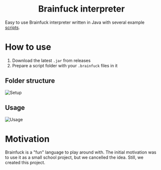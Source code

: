 <h1 align="center">
Brainfuck interpreter
</h1> 

Easy to use Brainfuck interpreter written in Java with several example [scripts](https://github.com/Gebes/BrainfuckInterpreterJava/tree/main/scripts).

# How to use

1. Download the latest `.jar` from releases
2. Prepare a script folder with your `.brainfuck` files in it

## Folder structure
![Setup](https://i.imgur.com/Q8tHTN6.png)

## Usage
![Usage](https://i.imgur.com/bgWLcCx.png)

# Motivation
Brainfuck is a "fun" language to play around with. The initial motivation was to use it as a small school project, but we cancelled the idea. Still, we created this project.